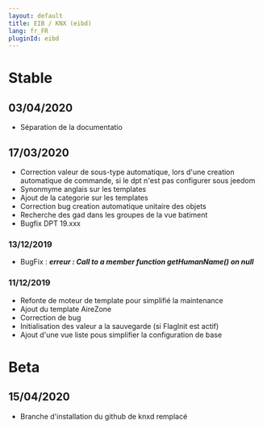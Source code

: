 ```yaml
---
layout: default
title: EIB / KNX (eibd)
lang: fr_FR
pluginId: eibd
---
```


# Stable

## 03/04/2020

* Séparation de la documentatio

## 17/03/2020

* Correction valeur de sous-type automatique, lors d'une creation automatique de commande, si le dpt n'est pas configurer sous jeedom
* Synonmyme anglais sur les templates
* Ajout de la categorie sur les templates
* Correction bug creation automatique unitaire des objets
* Recherche des gad dans les groupes de la vue batiment
* Bugfix DPT 19.xxx

### 13/12/2019 

* BugFix : ***erreur : Call to a member function getHumanName() on null***

### 11/12/2019

* Refonte de moteur de template pour simplifié la maintenance
* Ajout du template AireZone
* Correction de bug
* Initialisation des valeur a la sauvegarde (si FlagInit est actif)
* Ajout d'une vue liste pous simplifier la configuration de base
# Beta

## 15/04/2020
* Branche d'installation du github de knxd remplacé 
